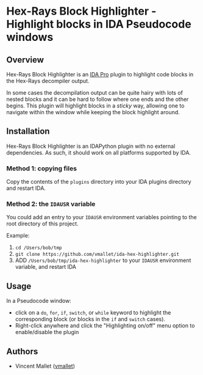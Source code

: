 # Hex-Rays Block Highlighter - Highlight blocks in IDA Pseudocode windows

## Overview

Hex-Rays Block Highlighter is an
[IDA Pro](https://www.hex-rays.com/products/ida/) plugin to highlight 
code blocks in the Hex-Rays decompiler output. 

In some cases the decompilation output can be quite hairy with lots of 
nested blocks and it can be hard to follow where one ends and the 
other begins. This plugin will highlight blocks in a _sticky_ way, 
allowing one to navigate within the window while keeping the block 
highlight around.

## Installation

Hex-Rays Block Highlighter is an IDAPython plugin with no external 
dependencies. As such, it should work on all platforms supported by 
IDA.

### Method 1: copying files
Copy the contents of the `plugins` directory into your IDA plugins 
directory and restart IDA.

### Method 2: the `IDAUSR` variable
You could add an entry to your `IDAUSR` environment variables pointing
to the root directory of this project. 

Example:

1. `cd /Users/bob/tmp`
2. `git clone https://github.com/vmallet/ida-hex-highlighter.git`
3. ADD `/Users/bob/tmp/ida-hex-highlighter` to your `IDAUSR` environment 
variable, and restart IDA


## Usage

In a Pseudocode window:
* click on a `do`, `for`, `if`, `switch`, or `while` keyword to highlight
the corresponding block (or blocks in the `if` and `switch` cases).
* Right-click anywhere and click the "Highlighting on/off" menu option to
enable/disable the plugin

## Authors

* Vincent Mallet ([vmallet](https://github.com/vmallet))